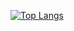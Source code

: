 [![Top Langs](https://github-readme-stats.vercel.app/api/top-langs/?username=GudzON28&theme=dark)](https://github.com/anuraghazra/github-readme-stats)

<!--
<p>
  <img src="https://github-readme-stats.vercel.app/api?username=GudzON28&theme=dark&show_icons=true&locale=en" alt="Sergey Borshchev">
</p>
<p>
<img src="https://github-readme-stats.vercel.app/api/top-langs?username=GudzON28&theme=dark&show_icons=true&locale=en&layout=compact" alt="Sergey Borshchev" />
</p>
-->
<!--
**GudzON28/GudzON28** is a ✨ _special_ ✨ repository because its `README.md` (this file) appears on your GitHub profile.

Here are some ideas to get you started:

- 🔭 I’m currently working on ...
- 🌱 I’m currently learning ...
- 👯 I’m looking to collaborate on ...
- 🤔 I’m looking for help with ...
- 💬 Ask me about ...
- 📫 How to reach me: ...
- 😄 Pronouns: ...
- ⚡ Fun fact: ...
### Hi there 👋
-->

